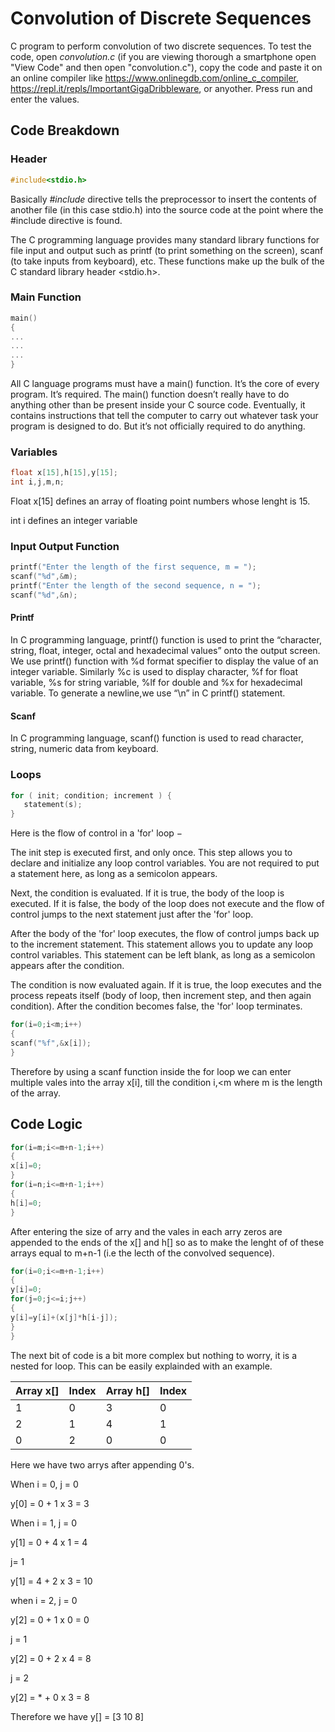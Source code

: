 # Convolution of Discrete Sequences
C program to perform convolution of two discrete sequences. To test the code, open *convolution.c* (if you are viewing thorough a smartphone open "View Code" and then open "convolution.c"),
copy the code and paste it on an online compiler like https://www.onlinegdb.com/online_c_compiler, https://repl.it/repls/ImportantGigaDribbleware, or anyother. Press run and enter the values. 

## Code Breakdown 

### Header 
```c
#include<stdio.h>
```
Basically _#include_ directive tells the preprocessor to insert the contents of another file (in this case stdio.h) into the source code at the point where the #include directive is found.

The C programming language provides many standard library functions for file input and output such as printf (to print something on the screen), scanf (to take inputs from keyboard), etc. These functions make up the bulk of the C standard library header <stdio.h>.

### Main Function
```c
main()
{
...
...
...
}
```
All C language programs must have a main() function. It’s the core of every program. It’s required. The main() function doesn’t really have to do anything other than be present inside your C source code. Eventually, it contains instructions that tell the computer to carry out whatever task your program is designed to do. But it’s not officially required to do anything.

### Variables 
```c
float x[15],h[15],y[15];
int i,j,m,n;
```
Float x[15] defines an array of floating point numbers whose lenght is 15.

int i defines an integer variable

### Input Output Function 
```c
printf("Enter the length of the first sequence, m = ");
scanf("%d",&m);
printf("Enter the length of the second sequence, n = ");
scanf("%d",&n);
```
#### Printf
In C programming language, printf() function is used to print the “character, string, float, integer, octal and hexadecimal values” onto the output screen.
We use printf() function with %d format specifier to display the value of an integer variable.
Similarly %c is used to display character, %f for float variable, %s for string variable, %lf for double and %x for hexadecimal variable.
To generate a newline,we use “\n” in C printf() statement.

#### Scanf
In C programming language, scanf() function is used to read character, string, numeric data from keyboard.

### Loops
```c
for ( init; condition; increment ) {
   statement(s);
}
```
Here is the flow of control in a 'for' loop −

The init step is executed first, and only once. This step allows you to declare and initialize any loop control variables. You are not required to put a statement here, as long as a semicolon appears.

Next, the condition is evaluated. If it is true, the body of the loop is executed. If it is false, the body of the loop does not execute and the flow of control jumps to the next statement just after the 'for' loop.

After the body of the 'for' loop executes, the flow of control jumps back up to the increment statement. This statement allows you to update any loop control variables. This statement can be left blank, as long as a semicolon appears after the condition.

The condition is now evaluated again. If it is true, the loop executes and the process repeats itself (body of loop, then increment step, and then again condition). After the condition becomes false, the 'for' loop terminates.

```c
for(i=0;i<m;i++)
{
scanf("%f",&x[i]);
}
```
Therefore by using a scanf function inside the for loop we can enter multiple vales into the array x[i], till the condition i,<m where m is the length of the array.

## Code Logic 

```c
for(i=m;i<=m+n-1;i++)
{
x[i]=0;
}
for(i=n;i<=m+n-1;i++)
{
h[i]=0;
}
```
After entering the size of arry and the vales in each arry zeros are appended to the ends of the x[] and h[] so as to make the lenght of of these arrays equal to m+n-1 (i.e the lecth of the convolved sequence).

```c
for(i=0;i<=m+n-1;i++)
{
y[i]=0;
for(j=0;j<=i;j++)
{
y[i]=y[i]+(x[j]*h[i-j]);
}
}
```
The next bit of code is a bit more complex but nothing to worry, it is a nested for loop. This can be easily explainded with an example.

Array x[] | Index | Array h[] | Index 
------------ | ------------- | ------------- |------------- 
1 | 0 | 3 | 0
2 | 1 | 4 | 1
0 | 2 | 0 | 0

Here we have two arrys after appending 0's. 

When i = 0,
j = 0

y[0] = 0 + 1 x 3 = 3

When i = 1,
j = 0

y[1] = 0 +  4 x 1 = 4

j= 1 

y[1] = 4 + 2 x 3 = 10 

when i = 2,
j = 0

y[2] = 0 + 1 x 0 = 0

j = 1 

y[2] = 0 + 2 x 4 = 8

j = 2 

y[2] = * + 0 x 3 = 8

Therefore we have y[] = [3 10 8] 





